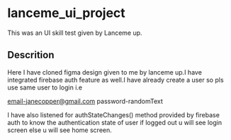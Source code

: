 # lanceme_ui_project

This was an UI skill test given by Lanceme up.

## Descrition

Here I have cloned figma design given to me by lanceme up.I have integrated firebase auth feature
as well.I have already create a user so pls use same user to login i.e

email-janecopper@gmail.com
password-randomText

I have also listened for authStateChanges() method provided by firebase auth to know the 
authentication state of user if logged out u will see login screen else u will see home screen.